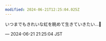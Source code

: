 ```yaml
---
modified: 2024-06-21T12:25:04.025Z
---
```


<p>いつまでもきれいな虹を眺めて生きていきたい…🌈</p>

&mdash; 2024-06-21 21:25:04 JST

<!-- Original URL: https://mastodon.social/@sakuramochi0/112654595131123920-->
